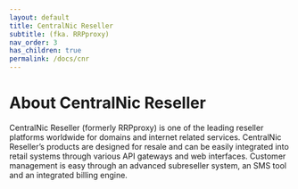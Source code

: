 ```yaml
---
layout: default
title: CentralNic Reseller
subtitle: (fka. RRPproxy)
nav_order: 3
has_children: true
permalink: /docs/cnr
---
```


# About CentralNic Reseller

CentralNic Reseller (formerly RRPproxy) is one of the leading reseller platforms worldwide for domains and internet related services. CentralNic Reseller’s products are designed for resale and can be easily integrated into retail systems through various API gateways and web interfaces. Customer management is easy through an advanced subreseller system, an SMS tool and an integrated billing engine.
